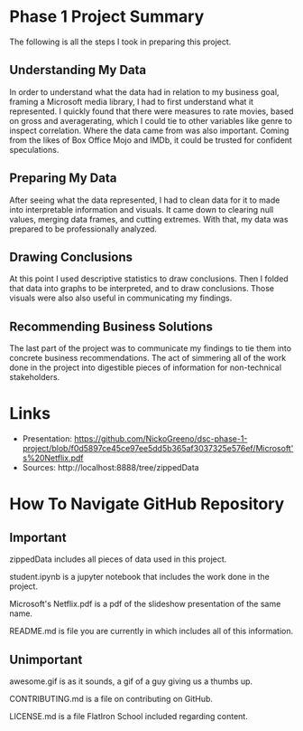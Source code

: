
# Phase 1 Project Summary

The following is all the steps I took in preparing this project.

## Understanding My Data

In order to understand what the data had in relation to my business goal, framing a Microsoft media library, I had to
first understand what it represented. I quickly found that there were measures to rate movies, based on gross and averagerating, 
which I could tie to other variables like genre to inspect correlation. Where the data came from was also important. Coming 
from the likes of Box Office Mojo and IMDb, it could be trusted for confident speculations.

## Preparing My Data

After seeing what the data represented, I had to clean data for it to made into interpretable information and visuals. 
It came down to clearing null values, merging data frames, and cutting extremes. With that, my data was prepared to be
professionally analyzed.

## Drawing Conclusions

At this point I used descriptive statistics to draw conclusions. Then I folded that data into graphs to be interpreted, and 
to draw conclusions. Those visuals were also also useful in communicating my findings.

## Recommending Business Solutions

The last part of the project was to communicate my findings to tie them into concrete business recommendations. The act of
simmering all of the work done in the project into digestible pieces of information for non-technical stakeholders.



# Links

* Presentation: https://github.com/NickoGreeno/dsc-phase-1-project/blob/f0d5897ce45ce97ee5dd5b365af3037325e576ef/Microsoft's%20Netflix.pdf
* Sources: http://localhost:8888/tree/zippedData



# How To Navigate GitHub Repository


## Important

<p>
    zippedData includes all pieces of data used in this project.
<p/>
<p>
    student.ipynb is a jupyter notebook that includes the work done in the project.
<p/>
<p>
    Microsoft's Netflix.pdf is a pdf of the slideshow presentation of the same name.
<p/>
<p>
    README.md is file you are currently in which includes all of this information.
<p/>

## Unimportant

<p>
    awesome.gif is as it sounds, a gif of a guy giving us a thumbs up.
<p/>
<p>
    CONTRIBUTING.md is a file on contributing on GitHub.
<p/>
<p>
    LICENSE.md is a file FlatIron School included regarding content.
<p/>
